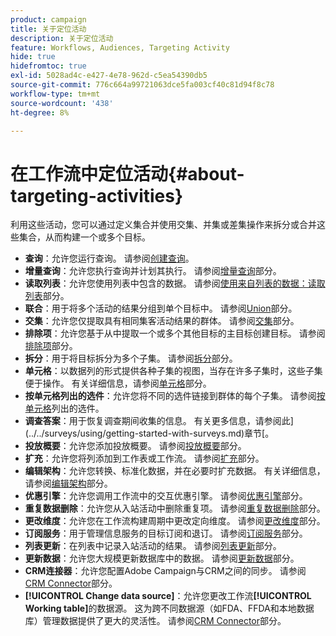 ```yaml
---
product: campaign
title: 关于定位活动
description: 关于定位活动
feature: Workflows, Audiences, Targeting Activity
hide: true
hidefromtoc: true
exl-id: 5028ad4c-e427-4e78-962d-c5ea54390db5
source-git-commit: 776c664a99721063dce5fa003cf40c81d94f8c78
workflow-type: tm+mt
source-wordcount: '438'
ht-degree: 8%

---
```


# 在工作流中定位活动{#about-targeting-activities}



利用这些活动，您可以通过定义集合并使用交集、并集或差集操作来拆分或合并这些集合，从而构建一个或多个目标。

* **查询**：允许您运行查询。 请参阅[创建查询](query.md#creating-a-query)。
* **增量查询**：允许您执行查询并计划其执行。 请参阅[增量查询](incremental-query.md)部分。
* **读取列表**：允许您使用列表中包含的数据。 请参阅[使用来自列表的数据：读取列表](../../platform/using/import-export-workflows.md#using-data-from-a-list--read-list)部分。
* **联合**：用于将多个活动的结果分组到单个目标中。 请参阅[Union](union.md)部分。
* **交集**：允许您仅提取具有相同集客活动结果的群体。 请参阅[交集](intersection.md)部分。
* **排除项**：允许您基于从中提取一个或多个其他目标的主目标创建目标。 请参阅[排除项](exclusion.md)部分。
* **拆分**：用于将目标拆分为多个子集。 请参阅[拆分](split.md)部分。
* **单元格**：以数据列的形式提供各种子集的视图，当存在许多子集时，这些子集便于操作。 有关详细信息，请参阅[单元格](cells.md)部分。
* **按单元格列出的选件**：允许您将不同的选件链接到群体的每个子集。 请参阅[按单元格](offers-by-cell.md)列出的选件。
* **调查答案**：用于恢复调查期间收集的信息。 有关更多信息，请参阅此](../../surveys/using/getting-started-with-surveys.md)章节[。
* **投放概要**：允许您添加投放概要。 请参阅[投放概要](../../workflow/using/delivery-outline.md)部分。
* **扩充**：允许您将列添加到工作表或工作流。 请参阅[扩充](../../workflow/using/enrichment.md)部分。
* **编辑架构**：允许您转换、标准化数据，并在必要时扩充数据。 有关详细信息，请参阅[编辑架构](../../workflow/using/edit-schema.md)部分。
* **优惠引擎**：允许您调用工作流中的交互优惠引擎。 请参阅[优惠引擎](../../workflow/using/offer-engine.md)部分。
* **重复数据删除**：允许您从入站活动中删除重复项。 请参阅[重复数据删除](../../workflow/using/deduplication.md)部分。
* **更改维度**：允许您在工作流构建周期中更改定向维度。 请参阅[更改维度](../../workflow/using/change-dimension.md)部分。
* **订阅服务**：用于管理信息服务的目标订阅和退订。 请参阅[订阅服务](../../workflow/using/subscription-services.md)部分。
* **列表更新**：在列表中记录入站活动的结果。 请参阅[列表更新](../../workflow/using/list-update.md)部分。
* **更新数据**：允许您大规模更新数据库中的数据。 请参阅[更新数据](../../workflow/using/update-data.md)部分。
* **CRM连接器**：允许您配置Adobe Campaign与CRM之间的同步。 请参阅[CRM Connector](../../workflow/using/crm-connector.md)部分。
* **[!UICONTROL Change data source]**：允许您更改工作流&#x200B;**[!UICONTROL Working table]**&#x200B;的数据源。 这为跨不同数据源（如FDA、FFDA和本地数据库）管理数据提供了更大的灵活性。 请参阅[CRM Connector](../../workflow/using/change-data-source.md)部分。

